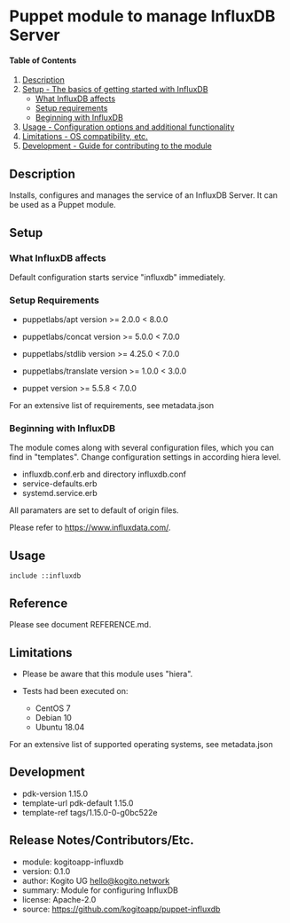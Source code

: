 # Puppet module to manage InfluxDB Server

#### Table of Contents

1. [Description](#description)
2. [Setup - The basics of getting started with InfluxDB](#setup)
    * [What InfluxDB affects](#what-InfluxDB-affects)
    * [Setup requirements](#setup-requirements)
    * [Beginning with InfluxDB](#beginning-with-InfluxDB)
3. [Usage - Configuration options and additional functionality](#usage)
4. [Limitations - OS compatibility, etc.](#limitations)
5. [Development - Guide for contributing to the module](#development)

## Description

Installs, configures and manages the service of an InfluxDB Server.
It can be used as a Puppet module.

## Setup

### What InfluxDB affects

Default configuration starts service "influxdb" immediately.

### Setup Requirements

-   puppetlabs/apt
    version >= 2.0.0 < 8.0.0

-   puppetlabs/concat
    version >= 5.0.0 < 7.0.0

-   puppetlabs/stdlib
    version >= 4.25.0 < 7.0.0

-   puppetlabs/translate
    version >= 1.0.0 < 3.0.0

-   puppet
    version >= 5.5.8 < 7.0.0

For an extensive list of requirements, see metadata.json

### Beginning with InfluxDB

The module comes along with several configuration files, which you can find in "templates".
Change configuration settings in according hiera level.

- influxdb.conf.erb and directory influxdb.conf
- service-defaults.erb
- systemd.service.erb

All paramaters are set to default of origin files.

Please refer to https://www.influxdata.com/.

## Usage

```
include ::influxdb
```

## Reference

Please see document REFERENCE.md.


## Limitations

-   Please be aware that this module uses "hiera".

-   Tests had been executed on:
    - CentOS 7
    - Debian 10
    - Ubuntu 18.04

For an extensive list of supported operating systems, see metadata.json


## Development

-   pdk-version     1.15.0
-   template-url    pdk-default 1.15.0
-   template-ref    tags/1.15.0-0-g0bc522e


## Release Notes/Contributors/Etc.

-   module:     kogitoapp-influxdb
-   version:    0.1.0
-   author:     Kogito UG <hello@kogito.network>
-   summary:    Module for configuring InfluxDB
-   license:    Apache-2.0
-   source:     https://github.com/kogitoapp/puppet-influxdb
